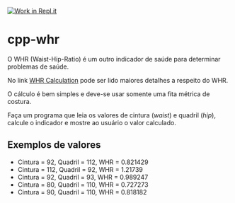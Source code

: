 [![Work in Repl.it](https://classroom.github.com/assets/work-in-replit-14baed9a392b3a25080506f3b7b6d57f295ec2978f6f33ec97e36a161684cbe9.svg)](https://classroom.github.com/online_ide?assignment_repo_id=4780452&assignment_repo_type=AssignmentRepo)
# cpp-whr

O WHR (Waist-Hip-Ratio) é um outro indicador de saúde para determinar problemas de saúde.

No link [WHR Calculation](https://www.thecalculatorsite.com/articles/health/waist-to-hip-ratio.php) pode ser lido maiores detalhes a respeito do WHR.

O cálculo é bem simples e deve-se usar somente uma fita métrica de costura.

Faça um programa que leia os valores de cintura (*waist*) e quadril (*hip*), calcule o indicador e mostre ao usuário o valor calculado.

## Exemplos de valores

* Cintura = 92, Quadril = 112, WHR = 0.821429
* Cintura = 112, Quadril = 92, WHR = 1.21739
* Cintura = 92, Quadril = 93, WHR = 0.989247
* Cintura = 80, Quadril = 110, WHR = 0.727273
* Cintura = 90, Quadril = 110, WHR = 0.818182
